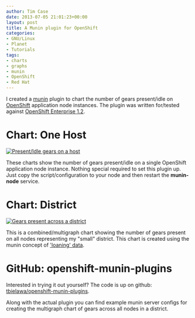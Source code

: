 ```yaml
---
author: Tim Case
date: 2013-07-05 21:01:23+00:00
layout: post
title: A Munin plugin for OpenShift
categories:
- GNU/Linux
- Planet
- Tutorials
tags:
- charts
- graphs
- munin
- OpenShift
- Red Hat
---
```


I created a [munin](http://munin-monitoring.org/) plugin to chart the number of gears present/idle on [OpenShift](https://www.openshift.com/) application node instances. The plugin was written for/tested against [OpenShift Enterprise 1.2](http://www.redhat.com/products/cloud-computing/openshift-enterprise/).


# Chart: One Host


[![Present/Idle gears on a host](http://blog.lnx.cx/wp-content/uploads/2013/07/openshift_gears_present-node01.ose-poc-300x200.png)](http://blog.lnx.cx/wp-content/uploads/2013/07/openshift_gears_present-node01.ose-poc.png)

These charts show the number of gears present/idle on a single OpenShift application node instance. Nothing special required to set this plugin up. Just copy the script/configuration to your node and then restart the **munin-node** service.


# Chart: District


[![Gears present across a district](http://blog.lnx.cx/wp-content/uploads/2013/07/openshift_gears_present-nodes-small.ose-poc-300x190.png)](http://blog.lnx.cx/wp-content/uploads/2013/07/openshift_gears_present-nodes-small.ose-poc.png)

This is a combined/multigraph chart showing the number of gears present on all nodes representing my "small" district. This chart is created using the munin concept of ['loaning' data](http://munin-monitoring.org/wiki/LoaningData).


# GitHub: openshift-munin-plugins


Interested in trying it out yourself? The code is up on github: [tbielawa/openshift-munin-plugins](https://github.com/tbielawa/openshift-munin-plugins).

Along with the actual plugin you can find example munin server configs for creating the multigraph chart of gears across all nodes in a district.
